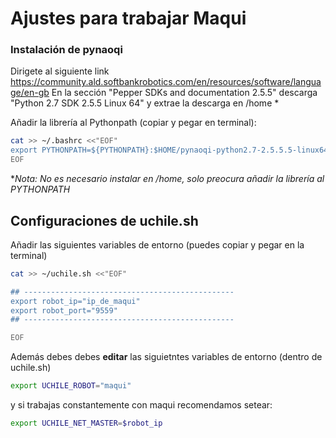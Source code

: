# Ajustes para trabajar Maqui

### Instalación de pynaoqi

Dirigete al siguiente link https://community.ald.softbankrobotics.com/en/resources/software/language/en-gb
En la sección "Pepper SDKs and documentation 2.5.5" descarga "Python 2.7 SDK 2.5.5 Linux 64" y extrae la descarga en /home *

Añadir la librería al Pythonpath (copiar y pegar en terminal):
```bash
cat >> ~/.bashrc <<"EOF"
export PYTHONPATH=${PYTHONPATH}:$HOME/pynaoqi-python2.7-2.5.5.5-linux64/lib/python2.7/site-packages
EOF
```

**Nota:  No es necesario instalar en /home, solo preocura añadir la librería al PYTHONPATH*

## Configuraciones de uchile.sh

Añadir las siguientes variables de entorno (puedes copiar y pegar en la terminal)

```bash
cat >> ~/uchile.sh <<"EOF"

## -----------------------------------------------
export robot_ip="ip_de_maqui"
export robot_port="9559"
## -----------------------------------------------

EOF
```

Además debes debes **editar** las siguietntes variables de entorno (dentro de uchile.sh)

```bash
export UCHILE_ROBOT="maqui"
```

y si trabajas constantemente con maqui recomendamos setear:

```bash
export UCHILE_NET_MASTER=$robot_ip
```



